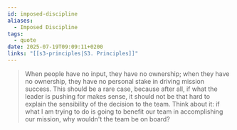 ```yaml
---
id: imposed-discipline
aliases:
  - Imposed Discipline
tags:
  - quote
date: 2025-07-19T09:09:11+0200
links: "[[s3-principles|S3. Principles]]"
---
```

> When people have no input, they have no ownership; when they have no ownership, they have no personal stake in driving mission success.
> This should be a rare case, because after all, if what the leader is pushing for makes sense, it should not be that hard to explain the sensibility of the decision to the team.
> Think about it: if what I am trying to do is going to benefit our team in accomplishing our mission, why wouldn't the team be on board?
